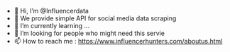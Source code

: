 - 👋 Hi, I’m @Influencerdata
- 👀 We provide simple API for social media data scraping
- 🌱 I’m currently learning ...
- 💞️ I’m looking for people who might need this servie
- 📫 How to reach me : https://www.influencerhunters.com/aboutus.html

<!---
Influencerdata/Influencerdata is a ✨ special ✨ repository because its `README.md` (this file) appears on your GitHub profile.
You can click the Preview link to take a look at your changes.
--->
